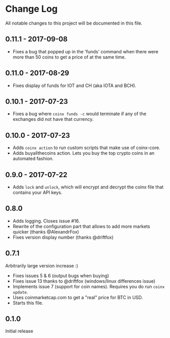 # Change Log
All notable changes to this project will be documented in this file.

## 0.11.1 - 2017-09-08
- Fixes a bug that popped up in the 'funds' command when there were more than 50 coins to get a price of at the same time.

## 0.11.0 - 2017-08-29
- Fixes display of funds for IOT and CH (aka IOTA and BCH).

## 0.10.1 - 2017-07-23
- Fixes a bug where `coinx funds -c` would terminate if any of the exchanges did not have that currency.

## 0.10.0 - 2017-07-23
- Adds `coinx action` to run custom scripts that make use of coinx-core. 
- Adds buyallthecoins action. Lets you buy the top crypto coins in an automated fashion.

## 0.9.0 - 2017-07-22
- Adds `lock` and `unlock`, which will encrypt and decrypt the coinx file that contains your API keys.

## 0.8.0
- Adds logging. Closes issue #16.
- Rewrite of the configuration part that allows to add more markets quicker (thanks @AlexandrFox)
- Fixes version display number (thanks @driftfox)


## 0.7.1
Arbitrarily large version increase :)
- Fixes issues 5 & 6 (output bugs when buying)
- Fixes issue 13 thanks to @driftfox (windows/linux differences issue)
- Implements issue 7 (support for coin names). Requires you do run `coinx update`.
- Uses coinmarketcap.com to get a "real" price for BTC in USD.
- Starts this file.

## 0.1.0
Initial release
